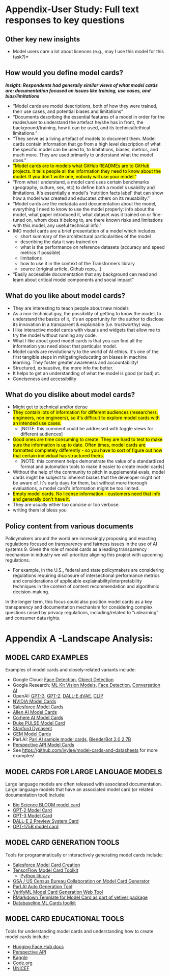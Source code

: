 # Appendix-User Study: Full text responses to key questions

## Other key new insights
* Model users care a lot about licences (e.g., may I use this model for this task?)*


## How would you define model cards?
***Insight: Respondents had generally similar views of what model cards are: documentation focused on issues like training, use cases, and bias/limitations***

* “Model cards are model descriptions, both of how they were trained, their use cases, and potential biases and limitations”
* “Documents describing the essential features of a model in order for the reader/user to understand the artefact he/she has in front, the background/training, how it can be used, and its technical/ethical limitations.”
* “They serve as a living artefact of models to document them. Model cards contain information that go from a high level description of what the specific model can be used to, to limitations, biases, metrics, and much more. They are used primarily to understand what the model does.”
* <mark >“Model cards are to models what GitHub READMEs are to GitHub projects. It tells people all the information they need to know about the model. If you don't write one, nobody will use your model.”</mark> 
* “From what I understand, a model card uses certain benchmarks (geography, culture, sex, etc) to define both a model's usability and limitations. It's essentially a model's 'nutrition facts label' that can show how a model was created and educates others on its reusability.”
* “Model cards are the metadata and documentation about the model, everything I need to know to use the model properly: info about the model, what paper introduced it, what dataset was it trained on or fine-tuned on, whom does it belong to, are there known risks and limitations with this model, any useful technical info.”
* IMO model cards are a brief presentation of a model which includes:
  *  short summary of the architectural particularities of the model
  *  describing the data it was trained on
  *  what is the performance on reference datasets (accuracy and speed metrics if possible)
  *  limitations
  *  how to use it in the context of the Transformers library
  *  source (original article, Github repo,...)
*  “Easily accessible documentation that any background can read and learn about critical model components and social impact”


## What do you like about model cards?
* They are interesting to teach people about new models
* As a non-technical guy, the possibility of getting to know the model, to understand the basics of it, it's an opportunity for the author to disclose its innovation in a transparent & explainable (i.e. trustworthy) way.
* I like interactive model cards with visuals and widgets that allow me to try the model without running any code.
* What I like about good model cards is that you can find all the information you need about that particular model.
* Model cards are revolutionary to the world of AI ethics. It's one of the first tangible steps in mitigating/educating on biases in machine learning. They foster greater awareness and accountability!
* Structured, exhaustive, the more info the better.
* It helps to get an understanding of what the model is good (or bad) at.
* Conciseness and accessibility

## What do you dislike about model cards?
* Might get to technical and/or dense
* <mark >They contain lots of information for different audiences (researchers, engineers, non engineers), so it's difficult to explore model cards with an intended use cases.</mark> 
  * [NOTE: this comment could be addressed with toggle views for different audiences]
* <mark >Good ones are time consuming to create. They are hard to test to make sure the information is up to date. Often times, model cards are formatted completely differently - so you have to sort of figure out how that certain individual has structured theirs.</mark> 
  * [NOTE: this comment helps demonstrate the value of a standardized format and automation tools to make it easier to create model cards]
* Without the help of the community to pitch in supplemental evals, model cards might be subject to inherent biases that the developer might not be aware of. It's early days for them, but without more thorough evaluations, a model card's information might be too limited.
* <mark > Empty model cards. No license information - customers need that info and generally don't have it.</mark> 
* They are usually either too concise or too verbose.
* writing them lol bless you

## Policy content from various documents
Policymakers around the world are increasingly proposing and enacting regulations focused on transparency and fairness issues in the use of AI systems 9. Given the role of model cards as a leading transparency mechanism in industry we will prioritize aligning this project with upcoming regulations.

* For example, in the U.S., federal and state policymakers are considering regulations requiring disclosure of intersectional performance metrics and considerations of applicable explainability/interpretability techniques in the context of content recommendation and algorithmic decision-making.
  
In the longer term, this focus could also position model cards as a key transparency and documentation mechanism for considering complex questions raised by privacy regulations, including/related to “unlearning” and consumer data rights.


# Appendix A -Landscape Analysis:

## MODEL CARD EXAMPLES
Examples of model cards and closely-related variants include: 

* Google Cloud: [Face Detection](https://modelcards.withgoogle.com/face-detection), [Object Detection](https://modelcards.withgoogle.com/object-detection)
* Google Research: [ML Kit Vision Models](https://developers.google.com/s/results/ml-kit?q=%22Model%20Card%22), [Face Detection](https://sites.google.com/view/perception-cv4arvr/blazeface), [Conversation AI](https://github.com/conversationai/perspectiveapi/tree/main/model-cards)
* OpenAI: [GPT-3](https://github.com/openai/gpt-3/blob/master/model-card.md), [GPT-2](https://github.com/openai/gpt-2/blob/master/model_card.md), [DALL-E dVAE](https://github.com/openai/DALL-E/blob/master/model_card.md), [CLIP](https://github.com/openai/CLIP-featurevis/blob/master/model-card.md)
* [NVIDIA Model Cards](https://catalog.ngc.nvidia.com/models?filters=&orderBy=weightPopularASC&query=)
* [Salesforce Model Cards](https://blog.salesforceairesearch.com/model-cards-for-ai-model-transparency/)
* [Allen AI Model Cards](https://github.com/allenai/allennlp-models/tree/main/allennlp_models/modelcards)
* [Co:here AI Model Cards](https://docs.cohere.ai/responsible-use/)
* [Duke PULSE Model Card](https://arxiv.org/pdf/2003.03808.pdf)
* [Stanford Dynasent](https://github.com/cgpotts/dynasent/blob/main/dynasent_modelcard.md)
* [GEM Model Cards](https://gem-benchmark.com/model_cards)
* Parl.AI: [Parl.AI sample model cards](https://github.com/facebookresearch/ParlAI/tree/main/docs/sample_model_cards), [BlenderBot 2.0 2.7B](https://github.com/facebookresearch/ParlAI/blob/main/parlai/zoo/blenderbot2/model_card.md)
* [Perspective API Model Cards](https://github.com/conversationai/perspectiveapi/tree/main/model-cards)
* See https://github.com/ivylee/model-cards-and-datasheets for more examples!

## MODEL CARDS FOR LARGE LANGUAGE MODELS
Large language models are often released with associated documentation. Large language models that have an associated model card (or related documentation tool) include: 


* [Big Science BLOOM model card](https://huggingface.co/bigscience/bloom)
* [GPT-2 Model Card](https://github.com/openai/gpt-2/blob/master/model_card.md) 
* [GPT-3 Model Card](https://github.com/openai/gpt-3/blob/master/model-card.md)
* [DALL-E 2 Preview System Card](https://github.com/openai/dalle-2-preview/blob/main/system-card.md)
* [OPT-175B model card](https://arxiv.org/pdf/2205.01068.pdf)

## MODEL CARD GENERATION TOOLS
Tools for programmatically or interactively generating model cards include: 

* [Salesforce Model Card Creation](https://help.salesforce.com/s/articleView?id=release-notes.rn_bi_edd_model_card.htm&type=5&release=232)
* [TensorFlow Model Card Toolkit](https://ai.googleblog.com/2020/07/introducing-model-card-toolkit-for.html)
  * [Python library](https://pypi.org/project/model-card-toolkit/)
* [GSA / US Census Bureau Collaboration on Model Card Generator](https://bias.xd.gov/resources/model-card-generator/)
* [Parl.AI Auto Generation Tool](https://parl.ai/docs/tutorial_model_cards.html)
* [VerifyML Model Card Generation Web Tool](https://www.verifyml.com)
* [RMarkdown Template for Model Card as part of vetiver package](https://cran.r-project.org/web/packages/vetiver/vignettes/model-card.html)
* [Databaseline ML Cards toolkit](https://databaseline.tech/ml-cards/)

## MODEL CARD EDUCATIONAL TOOLS
Tools for understanding model cards and understanding how to create model cards include: 

* [Hugging Face Hub docs](https://huggingface.co/course/chapter4/4?fw=pt)
* [Perspective API](https://developers.perspectiveapi.com/s/about-the-api-model-cards)
* [Kaggle](https://www.kaggle.com/code/var0101/model-cards/tutorial)
* [Code.org](https://studio.code.org/s/aiml-2021/lessons/8)
* [UNICEF](https://unicef.github.io/inventory/data/model-card/)
